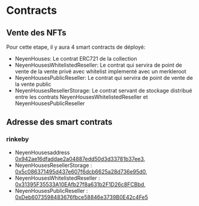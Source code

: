 # Contracts

## Vente des NFTs

Pour cette etape, il y aura 4 smart contracts de déployé:
  - NeyenHouses: Le contrat ERC721 de la collection
  - NeyenHousesWhitelistedReseller: Le contrat qui servira de point de vente de la vente privé avec whitelist implementé avec un merkleroot
  - NeyenHousesPublicReseller: Le contrat qui servira de point de vente de la vente public
  - NeyenHousesResellerStorage: Le contrat servant de stockage distribué entre les contrats NeyenHousesWhitelistedReseller et NeyenHousesPublicReseller

## Adresse des smart contrats

### rinkeby
- NeyenHousesaddress [0x942ae16dfaddae2a04887edd50d3d33781b37ee3](https://rinkeby.etherscan.io/address/0x942ae16dfaddae2a04887edd50d3d33781b37ee3),
- NeyenHousesResellerStorage : [0x5c086371495d437e607f6dcb6625a28d736e95d0](https://rinkeby.etherscan.io/address/0x5c086371495d437e607f6dcb6625a28d736e95d0),
- NeyenHousesWhitelistedReseller : [0x31395F35533A10EAfb27f8a631b2F1D26c8FCBbd](https://rinkeby.etherscan.io/address/0x31395F35533A10EAfb27f8a631b2F1D26c8FCBbd),
- NeyenHousesPublicReseller : [0xDeb6073598483676fbce58846e3739B0E42c4Fe5](https://rinkeby.etherscan.io/address/0xDeb6073598483676fbce58846e3739B0E42c4Fe5)

